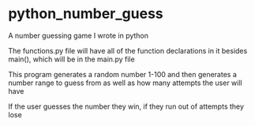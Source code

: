 # python_number_guess
A number guessing game I wrote in python


The functions.py file will have all of the function declarations in it besides main(), which will be in the main.py file

This program generates a random number 1-100 and then generates a number range to guess from as well as how many
attempts the user will have

If the user guesses the number they win, if they run out of attempts they lose

